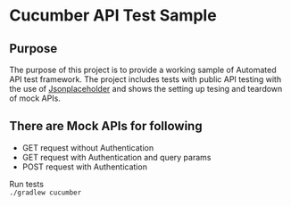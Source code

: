 # Cucumber API Test Sample

## Purpose
The purpose of this project is to provide a working sample of Automated API test framework. The project includes tests with public API testing with the use of [Jsonplaceholder](https://jsonplaceholder.typicode.com/) and shows the setting up tesing and teardown of mock APIs.

## There are Mock APIs for following
* GET request without Authentication
* GET request with Authentication and query params
* POST request with Authentication


Run tests  
`./gradlew cucumber`
